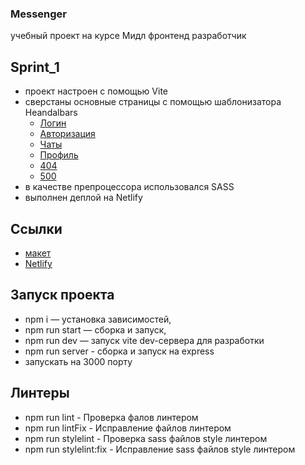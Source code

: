 
### Messenger

учебный проект на курсе Мидл фронтенд разработчик

## Sprint_1

- проект настроен с помощью Vite
- сверстаны основные страницы с помощью шаблонизатора Heandalbars
  - [Логин](https://sage-bunny-58317b.netlify.app/src/pages/login/login)
  - [Авторизация](https://sage-bunny-58317b.netlify.app/src/pages/register/register)
  - [Чаты](https://sage-bunny-58317b.netlify.app/src/pages/chats/chats)
  - [Профиль](https://sage-bunny-58317b.netlify.app/src/pages/userprofile/userprofile)
   - [404](https://sage-bunny-58317b.netlify.app/src/pages/page404/page404)
  -  [500](https://sage-bunny-58317b.netlify.app/src/pages/page505/page505)
- в качестве препроцессора использовался SASS
- выполнен деплой на Netlify

## Ссылки

- [макет](https://www.figma.com/file/jF5fFFzgGOxQeB4CmKWTiE/Chat_external_link?node-id=0%3A1) 
- [Netlify](https://sage-bunny-58317b.netlify.app)


## Запуск проекта

- npm i — установка зависимостей,
- npm run start — сборка и запуск,
- npm run dev — запуск vite dev-сервера для разработки
- npm run server - сборка и запуск на express
- запускать на 3000 порту

## Линтеры

- npm run lint -  Проверка фалов линтером
- npm run lintFix - Исправление  файлов линтером
- npm run stylelint - Проверка sass файлов style линтером
- npm run stylelint:fix - Исправление sass файлов style линтером

